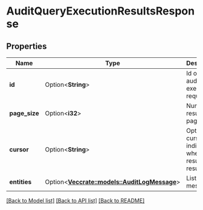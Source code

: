 # AuditQueryExecutionResultsResponse

## Properties

Name | Type | Description | Notes
------------ | ------------- | ------------- | -------------
**id** | Option<**String**> | Id of the audit query execution request. | [optional]
**page_size** | Option<**i32**> | Number of results in a page. | [optional]
**cursor** | Option<**String**> | Optional cursor to indicate where to resume the results. | [optional]
**entities** | Option<[**Vec<crate::models::AuditLogMessage>**](AuditLogMessage.md)> | List of audit messages. | [optional]

[[Back to Model list]](../README.md#documentation-for-models) [[Back to API list]](../README.md#documentation-for-api-endpoints) [[Back to README]](../README.md)


